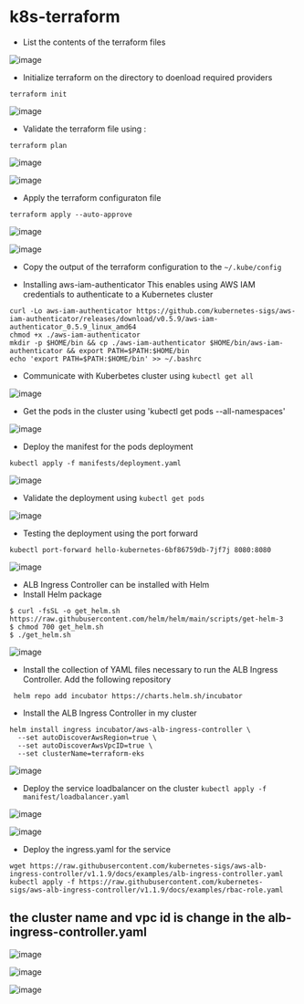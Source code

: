 # k8s-terraform



* List the contents of the terraform files 

![image](https://user-images.githubusercontent.com/71001536/201485457-2d2c7966-dd32-495b-bbde-20ca274cee86.png)


* Initialize terraform on the directory to doenload required providers

`terraform init`

![image](https://user-images.githubusercontent.com/71001536/201486591-0425184d-39a6-448a-8ab0-2135a73729c3.png)


* Validate the terraform file using :

` terraform plan `

![image](https://user-images.githubusercontent.com/71001536/201486561-a89b6837-4eaf-4d7f-a09b-00525da790ef.png)


![image](https://user-images.githubusercontent.com/71001536/201486498-bfc1c69a-2471-40bd-972e-5a97b6c00f92.png)

* Apply the terraform configuraton file 

`terraform apply --auto-approve`

![image](https://user-images.githubusercontent.com/71001536/201489323-a0aa9335-df43-4cb9-bc0c-e63f3a41b502.png)


![image](https://user-images.githubusercontent.com/71001536/201489766-5903a5b3-4d0f-4d86-afdc-774d032507ce.png)

* Copy the output of the terraform configuration to the  `~/.kube/config`

* Installing aws-iam-authenticator
This enables using AWS IAM credentials to authenticate to a Kubernetes cluster 

```
curl -Lo aws-iam-authenticator https://github.com/kubernetes-sigs/aws-iam-authenticator/releases/download/v0.5.9/aws-iam-authenticator_0.5.9_linux_amd64
chmod +x ./aws-iam-authenticator
mkdir -p $HOME/bin && cp ./aws-iam-authenticator $HOME/bin/aws-iam-authenticator && export PATH=$PATH:$HOME/bin
echo 'export PATH=$PATH:$HOME/bin' >> ~/.bashrc
```

* Communicate with Kuberbetes cluster  using `kubectl get all `

![image](https://user-images.githubusercontent.com/71001536/201511347-0b94734a-5d23-4937-aa9b-9e2305e1b04e.png)

* Get the pods in the cluster using 'kubectl get pods --all-namespaces'

![image](https://user-images.githubusercontent.com/71001536/201511439-ca332277-8e27-412d-a724-64633e878a0b.png)

* Deploy the manifest for the pods deployment 

`kubectl apply -f manifests/deployment.yaml`

![image](https://user-images.githubusercontent.com/71001536/201511860-4c441d9a-e3dd-4117-b0ad-390a0dd5c5a0.png)

* Validate the deployment using `kubectl get pods`

![image](https://user-images.githubusercontent.com/71001536/201511930-526d28dd-2224-4fa2-8ba1-c2e42553c9b0.png)

* Testing the deployment using the port forward 

`kubectl port-forward hello-kubernetes-6bf86759db-7jf7j 8080:8080`

![image](https://user-images.githubusercontent.com/71001536/201512080-c3041251-00a5-407f-bfa1-9af2f28c0fd9.png)

*  ALB Ingress Controller can be installed with Helm 
* Install Helm package
```
$ curl -fsSL -o get_helm.sh https://raw.githubusercontent.com/helm/helm/main/scripts/get-helm-3
$ chmod 700 get_helm.sh
$ ./get_helm.sh
```

![image](https://user-images.githubusercontent.com/71001536/201512846-f9bf14a7-da44-4c51-9519-4b742d6f0faa.png)

* Install the collection of YAML files necessary to run the ALB Ingress Controller. Add the following repository

` helm repo add incubator https://charts.helm.sh/incubator`

* Install the ALB Ingress Controller in my cluster

```
helm install ingress incubator/aws-alb-ingress-controller \
  --set autoDiscoverAwsRegion=true \
  --set autoDiscoverAwsVpcID=true \
  --set clusterName=terraform-eks
```

![image](https://user-images.githubusercontent.com/71001536/201513262-6fa01543-1609-4715-8f46-6cc9f60ab7f5.png)

* Deploy the service loadbalancer on the cluster `kubectl apply -f manifest/loadbalancer.yaml`

![image](https://user-images.githubusercontent.com/71001536/201532391-13c0feea-837c-41a9-b5d8-be86a52c6b1c.png)

![image](https://user-images.githubusercontent.com/71001536/201532428-e2b3ebd9-2513-4205-9a89-bbd0707b602b.png)


* Deploy the ingress.yaml for the service

```
wget https://raw.githubusercontent.com/kubernetes-sigs/aws-alb-ingress-controller/v1.1.9/docs/examples/alb-ingress-controller.yaml
kubectl apply -f https://raw.githubusercontent.com/kubernetes-sigs/aws-alb-ingress-controller/v1.1.9/docs/examples/rbac-role.yaml
```
## the cluster name and vpc id is change in the alb-ingress-controller.yaml

![image](https://user-images.githubusercontent.com/71001536/201527040-63a66c82-7a54-4c65-8e75-e975dc3ef44f.png)


![image](https://user-images.githubusercontent.com/71001536/201528085-272a19cf-f04b-46ed-84fb-faa4dd689d43.png)

![image](https://user-images.githubusercontent.com/71001536/201528137-a0e139af-adb6-429e-9cfc-89f8813b882e.png)












